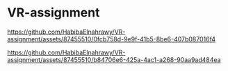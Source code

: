 # VR-assignment


https://github.com/HabibaElnahrawy/VR-assignment/assets/87455510/0fcb758d-9e9f-41b5-8be6-407b087016f4



https://github.com/HabibaElnahrawy/VR-assignment/assets/87455510/b84706e6-425a-4ac1-a268-90aa9ad484ea


